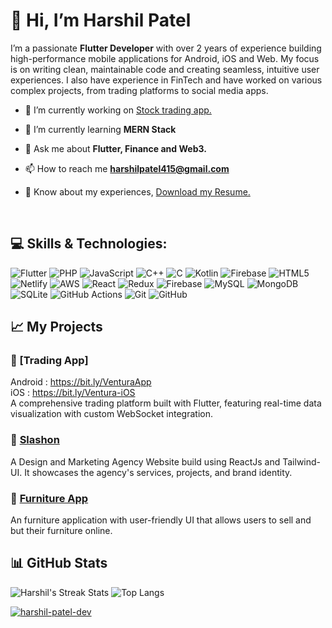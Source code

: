 # 👋 Hi, I’m Harshil Patel

I’m a passionate **Flutter Developer** with over 2 years of experience building high-performance mobile applications for Android, iOS and Web. My focus is on writing clean, maintainable code and creating seamless, intuitive user experiences. I also have experience in FinTech and have worked on various complex projects, from trading platforms to social media apps.

- 🔭 I’m currently working on [Stock trading app.](https://bit.ly/VenturaApp)

- 🌱 I’m currently learning **MERN Stack**

- 💬 Ask me about **Flutter, Finance and Web3.**

- 📫 How to reach me **harshilpatel415@gmail.com**

- 📄 Know about my experiences, [Download my Resume.](https://bit.ly/harshil-patel-resume)

<br/>

## 💻 Skills & Technologies:

![Flutter](https://img.shields.io/badge/Flutter-%2302569B.svg?style=for-the-badge&logo=Flutter&logoColor=white) ![PHP](https://img.shields.io/badge/php-%23777BB4.svg?style=for-the-badge&logo=php&logoColor=white) ![JavaScript](https://img.shields.io/badge/javascript-%23323330.svg?style=for-the-badge&logo=javascript&logoColor=%23F7DF1E) ![C++](https://img.shields.io/badge/c++-%2300599C.svg?style=for-the-badge&logo=c%2B%2B&logoColor=white) ![C](https://img.shields.io/badge/c-%2300599C.svg?style=for-the-badge&logo=c&logoColor=white) ![Kotlin](https://img.shields.io/badge/kotlin-%237F52FF.svg?style=for-the-badge&logo=kotlin&logoColor=white) ![Firebase](https://img.shields.io/badge/firebase-%23039BE5.svg?style=for-the-badge&logo=firebase) ![HTML5](https://img.shields.io/badge/html5-%23E34F26.svg?style=for-the-badge&logo=html5&logoColor=white) ![Netlify](https://img.shields.io/badge/netlify-%23000000.svg?style=for-the-badge&logo=netlify&logoColor=#00C7B7) ![AWS](https://img.shields.io/badge/AWS-%23FF9900.svg?style=for-the-badge&logo=amazon-aws&logoColor=white) ![React](https://img.shields.io/badge/react-%2320232a.svg?style=for-the-badge&logo=react&logoColor=%2361DAFB) ![Redux](https://img.shields.io/badge/redux-%23593d88.svg?style=for-the-badge&logo=redux&logoColor=white) ![Firebase](https://img.shields.io/badge/firebase-a08021?style=for-the-badge&logo=firebase&logoColor=ffcd34) ![MySQL](https://img.shields.io/badge/mysql-4479A1.svg?style=for-the-badge&logo=mysql&logoColor=white) ![MongoDB](https://img.shields.io/badge/MongoDB-%234ea94b.svg?style=for-the-badge&logo=mongodb&logoColor=white) ![SQLite](https://img.shields.io/badge/sqlite-%2307405e.svg?style=for-the-badge&logo=sqlite&logoColor=white) ![GitHub Actions](https://img.shields.io/badge/github%20actions-%232671E5.svg?style=for-the-badge&logo=githubactions&logoColor=white) ![Git](https://img.shields.io/badge/git-%23F05033.svg?style=for-the-badge&logo=git&logoColor=white) ![GitHub](https://img.shields.io/badge/github-%23121011.svg?style=for-the-badge&logo=github&logoColor=white)

## 📈 My Projects

### 🚀 [Trading App]

Android : https://bit.ly/VenturaApp <br>
iOS : https://bit.ly/Ventura-iOS <br>
A comprehensive trading platform built with Flutter, featuring real-time data visualization with custom WebSocket integration.

### 🚀 [Slashon](https://slashon.agency)

A Design and Marketing Agency Website build using ReactJs and Tailwind-UI. It showcases the agency's services, projects, and brand identity.

### 🛒 [Furniture App](https://github.com/harshil-patel-dev/furniture_app)

An furniture application with user-friendly UI that allows users to sell and but their furniture online.

<!-- ### 📝 [Social Media App](https://github.com/yourrepo)
A FinTech-focused social media app with secure user authentication and seamless integration of third-party services. -->

## 📊 GitHub Stats

<!-- ![Harshil's GitHub stats](https://github-readme-stats.vercel.app/api?username=harshil-patel-dev&show_icons=true&theme=radical) -->

![Harshil's Streak Stats](https://github-readme-streak-stats.herokuapp.com/?user=harshil-patel-dev&theme=radical)
![Top Langs](https://github-readme-stats.vercel.app/api/top-langs/?username=harshil-patel-dev&layout=compact&theme=radical)

<p align="left"> <a href="https://github.com/ryo-ma/github-profile-trophy"><img src="https://github-profile-trophy.vercel.app/?username=harshil-patel-dev" alt="harshil-patel-dev" /></a> </p>

<!-- ## 📈 Contribution Graph

![Harshil's GitHub Activity Graph](https://activity-graph.herokuapp.com/graph?username=harshil-patel-dev&theme=rogue) -->
